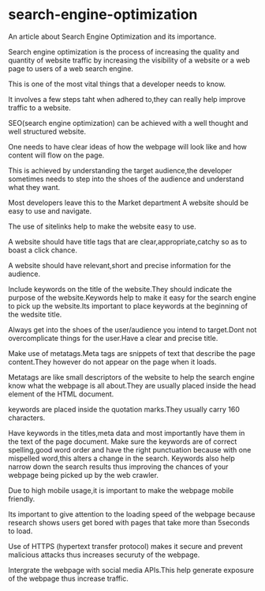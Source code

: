 # search-engine-optimization
An article about Search Engine Optimization and its importance.

Search engine optimization is the process of increasing the quality and quantity of website traffic by increasing the visibility of a website or a web page to users of a web search engine.

This is one of the most vital things that a developer needs to know.

It involves a few steps taht when adhered to,they can really help improve traffic to a website.

SEO(search engine optimization) can be achieved with a well thought and well structured website.

One needs to have clear ideas of how the webpage will look like and how content will flow on the page.

This is achieved by understanding the target audience,the developer sometimes needs to step into the shoes of the audience and understand what they want.

Most developers leave this to the Market department
A website should be easy to use and navigate.

The use of sitelinks help to make the website easy to use.

A website should have title tags that are clear,appropriate,catchy so as to boast a click chance.

A website should have relevant,short and precise information for the audience.

Include keywords on the title of the website.They should indicate the purpose of the website.Keywords help to make it easy for the search engine to pick up the website.Its important to place keywords at the beginning of the wedsite title.

Always get into the shoes of the user/audience you intend to target.Dont not overcomplicate things for the user.Have a clear and precise title.

Make use of metatags.Meta tags are snippets of text that describe the page content.They however do not appear on the page when it loads.

Metatags are like small descriptors of the website to help the search engine know what the webpage is all about.They are usually placed inside the head element of the HTML document.

<meta name="" content=""> keywords are placed inside the quotation marks.They usually carry 160 characters.

Have keywords in the titles,meta data and most importantly have them in the text of the page document.
Make sure the keywords are of correct spelling,good word order and have the right punctuation because with one mispelled word,this alters a change in the search.
Keywords also help narrow down the search results thus improving the chances of your webpage being picked up by the web crawler.

Due to high mobile usage,it is important to make the webpage mobile friendly.

Its important to give attention to the loading speed of the webpage because research shows users get bored with pages that take more than 5seconds to load.

Use of HTTPS (hypertext transfer protocol) makes it secure and prevent malicious attacks thus increases securuty of the webpage.

Intergrate the webpage with social media APIs.This help generate exposure of the webpage thus increase traffic.
